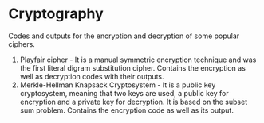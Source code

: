 # Cryptography
Codes and outputs for the encryption and decryption of some popular ciphers.<br>

1. Playfair cipher - It is a manual symmetric encryption technique and was the first literal digram substitution cipher. Contains the encryption as well as decryption codes with their outputs.<br>
2. Merkle-Hellman Knapsack Cryptosystem - It is a public key cryptosystem, meaning that two keys are used, a public key for encryption and a private key for decryption. It is based on the subset sum problem. Contains the encryption code as well as its output.

